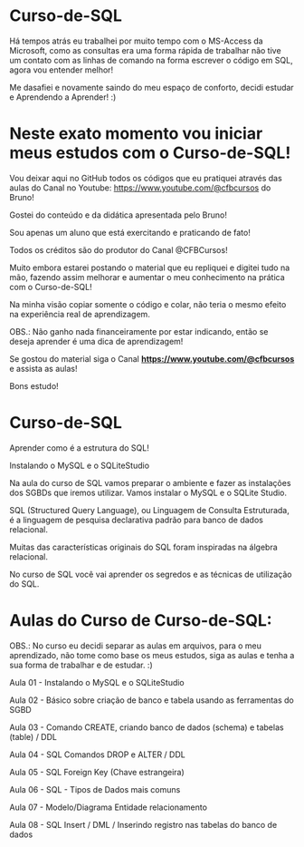 # Curso-de-SQL
Há tempos atrás eu trabalhei por muito tempo com o MS-Access da Microsoft, como as consultas era uma forma rápida de trabalhar não tive um contato com as linhas de comando na forma escrever o código em SQL, agora vou entender melhor!

Me dasafiei e novamente saindo do meu espaço de conforto, decidi estudar e Aprendendo a Aprender! :)

# Neste exato momento vou iniciar meus estudos com o Curso-de-SQL!
Vou deixar aqui no GitHub todos os códigos que eu pratiquei através das aulas do Canal no Youtube: https://www.youtube.com/@cfbcursos do Bruno!

Gostei do conteúdo e da didática apresentada pelo Bruno!

Sou apenas um aluno que está exercitando e praticando de fato!

Todos os créditos são do produtor do Canal @CFBCursos!

Muito embora estarei postando o material que eu repliquei e digitei tudo na mão, fazendo assim melhorar e aumentar o meu conhecimento na prática com o Curso-de-SQL!

Na minha visão copiar somente o código e colar, não teria o mesmo efeito na experiência real de aprendizagem.

OBS.: Não ganho nada financeiramente por estar indicando, então se deseja aprender é uma dica de aprendizagem!

Se gostou do material siga o Canal **https://www.youtube.com/@cfbcursos** e assista as aulas!

Bons estudo!

# Curso-de-SQL
Aprender como é a estrutura do SQL!

Instalando o MySQL e o SQLiteStudio

Na aula do curso de SQL vamos preparar o ambiente e fazer as instalações dos SGBDs que iremos utilizar. Vamos instalar o MySQL e o SQLite Studio.

SQL (Structured Query Language), ou Linguagem de Consulta Estruturada, é a linguagem de pesquisa declarativa padrão para banco de dados relacional.

Muitas das características originais do SQL foram inspiradas na álgebra relacional.

No curso de SQL você vai aprender os segredos e as técnicas de utilização do SQL.

# Aulas do Curso de Curso-de-SQL:

OBS.: No curso eu decidi separar as aulas em arquivos, para o meu aprendizado, não tome como base os meus estudos, siga as aulas e tenha a sua forma de trabalhar e de estudar. :)

Aula 01 - Instalando o MySQL e o SQLiteStudio

Aula 02 - Básico sobre criação de banco e tabela usando as ferramentas do SGBD

Aula 03 - Comando CREATE, criando banco de dados (schema) e tabelas (table) / DDL

Aula 04 - SQL Comandos DROP e ALTER / DDL

Aula 05 - SQL Foreign Key (Chave estrangeira)

Aula 06 - SQL - Tipos de Dados mais comuns

Aula 07 - Modelo/Diagrama Entidade relacionamento

Aula 08 - SQL Insert / DML / Inserindo registro nas tabelas do banco de dados

